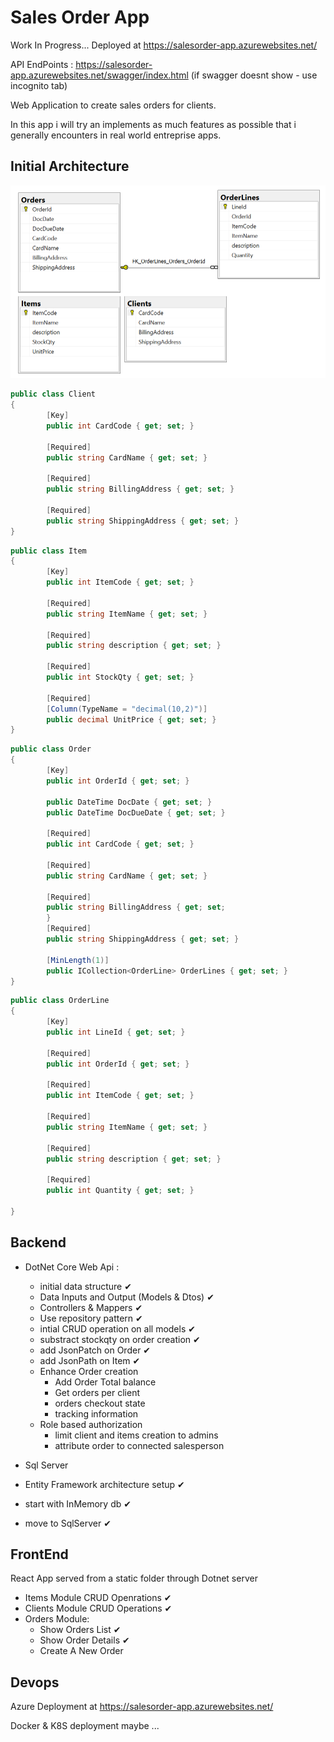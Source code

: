 # Sales Order App

Work In Progress... Deployed at https://salesorder-app.azurewebsites.net/

API EndPoints : https://salesorder-app.azurewebsites.net/swagger/index.html
(if swagger doesnt show - use incognito tab)

Web Application to create sales orders for clients.

In this app i will try an implements as much features as possible that i generally encounters in real world entreprise apps.

## Initial Architecture

![Db Diagram](https://raw.githubusercontent.com/ouss4m4/sales-order/main/db-diagram.png)

```c#
public class Client
{
		[Key]
		public int CardCode { get; set; }

		[Required]
		public string CardName { get; set; }

		[Required]
		public string BillingAddress { get; set; }

		[Required]
		public string ShippingAddress { get; set; }
}
```

```c#
public class Item
{
		[Key]
		public int ItemCode { get; set; }

		[Required]
		public string ItemName { get; set; }

		[Required]
		public string description { get; set; }

		[Required]
		public int StockQty { get; set; }

		[Required]
		[Column(TypeName = "decimal(10,2)")]
		public decimal UnitPrice { get; set; }
}
```

```c#
public class Order
{
		[Key]
		public int OrderId { get; set; }

		public DateTime DocDate { get; set; }
		public DateTime DocDueDate { get; set; }

		[Required]
		public int CardCode { get; set; }

		[Required]
		public string CardName { get; set; }

		[Required]
		public string BillingAddress { get; set;
		}
		[Required]
		public string ShippingAddress { get; set; }

		[MinLength(1)]
		public ICollection<OrderLine> OrderLines { get; set; }
}
```

```c#
public class OrderLine
{
		[Key]
		public int LineId { get; set; }

		[Required]
		public int OrderId { get; set; }

		[Required]
		public int ItemCode { get; set; }

		[Required]
		public string ItemName { get; set; }

		[Required]
		public string description { get; set; }

		[Required]
		public int Quantity { get; set; }

}
```

## Backend

- DotNet Core Web Api :

  - initial data structure ✔
  - Data Inputs and Output (Models & Dtos) ✔
  - Controllers & Mappers ✔
  - Use repository pattern ✔
  - intial CRUD operation on all models ✔
  - substract stockqty on order creation ✔
  - add JsonPatch on Order ✔
  - add JsonPath on Item ✔
  - Enhance Order creation
    - Add Order Total balance
    - Get orders per client
    - orders checkout state
    - tracking information
  - Role based authorization
    - limit client and items creation to admins
    - attribute order to connected salesperson

- Sql Server

- Entity Framework architecture setup ✔
- start with InMemory db ✔
- move to SqlServer ✔

## FrontEnd

React App served from a static folder through Dotnet server

- Items Module CRUD Openrations ✔
- Clients Module CRUD Operations ✔
- Orders Module:
  - Show Orders List ✔
  - Show Order Details ✔
  - Create A New Order

## Devops

Azure Deployment at https://salesorder-app.azurewebsites.net/

Docker & K8S deployment maybe ...
